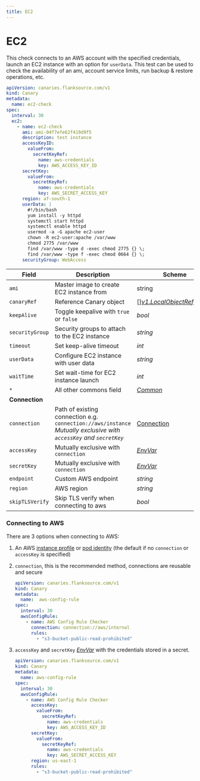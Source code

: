 ```yaml
---
title: EC2
---
```


# <Icon name="aws-ec2-instance"/> EC2

<Enterprise/>

This check connects to an AWS account with the specified credentials, launch an EC2 instance with an option for `userData`.
This test can be used to check the availability of an ami, account service limits, run backup & restore operations, etc.

```yaml
apiVersion: canaries.flanksource.com/v1
kind: Canary
metadata:
  name: ec2-check
spec:
  interval: 30
  ec2:
    - name: ec2-check
      ami: ami-04f7efe62f419d9f5
      description: test instance
      accessKeyID:
        valueFrom:
          secretKeyRef:
            name: aws-credentials
            key: AWS_ACCESS_KEY_ID
      secretKey:
        valueFrom:
          secretKeyRef:
            name: aws-credentials
            key: AWS_SECRET_ACCESS_KEY
      region: af-south-1
      userData: |
        #!/bin/bash
        yum install -y httpd
        systemctl start httpd
        systemctl enable httpd
        usermod -a -G apache ec2-user
        chown -R ec2-user:apache /var/www
        chmod 2775 /var/www
        find /var/www -type d -exec chmod 2775 {} \;
        find /var/www -type f -exec chmod 0664 {} \;
      securityGroup: WebAccess
```

| Field | Description | Scheme | Required |
| ----- | ----------- | ------ | -------- |
| `ami` | Master image to create EC2 instance from | string | Yes |
| `canaryRef` | Reference Canary object | \[\][*v1.LocalObjectReference*](https://kubernetes.io/docs/reference/generated/kubernetes-api/v1.20/#localobjectreference-v1-core) |  |
| `keepAlive` | Toggle keepalive with `true` or `false` | *bool* |  |
| `securityGroup` | Security groups to attach to the EC2 instance | *string* |  |
| `timeout` | Set keep-alive timeout | *int* |  |
| `userData` | Configure EC2 instance with user data | *string* |  |
| `waitTime` | Set wait-time for EC2 instance launch | *int* |  |
| `*` | All other commons field | [*Common*](common) | |
| **Connection** |  |  | |
| `connection` | Path of existing connection e.g. `connection://aws/instance`<br/>*Mutually exclusive with `accessKey` and `secretKey`* <br/> <Commercial/> | [Connection](../concepts/connections) | |
| `accessKey` | Mutually exclusive with `connection` | [*EnvVar*](../../concepts/authentication/#envvar) | |
| `secretKey` | Mutually exclusive with `connection` | [*EnvVar*](../../concepts/authentication/#envvar) | |
| `endpoint` | Custom AWS endpoint | *string* | |
| `region` | AWS region | *string* | |
| `skipTLSVerify` | Skip TLS verify when connecting to aws | *bool* | |

### Connecting to AWS

There are 3 options when connecting to AWS:

1. An AWS [instance profile](https://docs.aws.amazon.com/AWSEC2/latest/UserGuide/iam-roles-for-amazon-ec2.html) or [pod identity](https://docs.aws.amazon.com/eks/latest/userguide/pod-configuration.html) (the default if no `connection` or `accessKey` is specified)

2. `connection`, this is the recommended method, connections are reusable and secure

   ```yaml title="aws-connection.yaml"
   apiVersion: canaries.flanksource.com/v1
   kind: Canary
   metadata:
     name:  aws-config-rule
   spec:
     interval: 30
     awsConfigRule:
       - name: AWS Config Rule Checker
         connection: connection://aws/internal
         rules:
           - "s3-bucket-public-read-prohibited"
   ```

3. `accessKey` and `secretKey` [*EnvVar*](../../concepts/authentication/#envvar) with the credentials stored in a secret.

   ```yaml title="aws.yaml"
   apiVersion: canaries.flanksource.com/v1
   kind: Canary
   metadata:
     name: aws-config-rule
   spec:
     interval: 30
     awsConfigRule:
       - name: AWS Config Rule Checker
         accessKey:
           valueFrom:
             secretKeyRef:
               name: aws-credentials
               key: AWS_ACCESS_KEY_ID
         secretKey:
           valueFrom:
             secretKeyRef:
               name: aws-credentials
               key: AWS_SECRET_ACCESS_KEY
         region: us-east-1
         rules:
           - "s3-bucket-public-read-prohibited"
   ```
